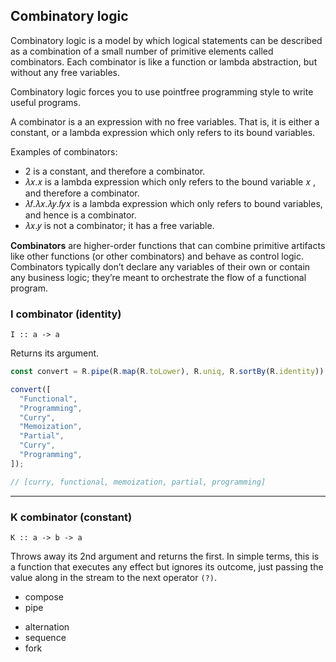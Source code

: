 ## Combinatory logic

Combinatory logic is a model by which logical statements can be described as a combination of a small number of primitive elements called combinators. Each combinator is like a function or lambda abstraction, but without any free variables.

Combinatory logic forces you to use pointfree programming style to write useful programs.

A combinator is a an expression with no free variables. That is, it is either a constant, or a lambda expression which only refers to its bound variables.

Examples of combinators:

- 2 is a constant, and therefore a combinator.
- 𝜆𝑥.𝑥 is a lambda expression which only refers to the bound variable 𝑥 , and therefore a combinator.
- 𝜆𝑓.𝜆𝑥.𝜆𝑦.𝑓𝑦𝑥 is a lambda expression which only refers to bound variables, and hence is a combinator.
- 𝜆𝑥.𝑦 is not a combinator; it has a free variable.

**Combinators** are higher-order functions that can combine primitive artifacts like other functions (or other combinators) and behave as control logic. Combinators typically don’t declare any variables of their own or contain any business logic; they’re meant to orchestrate the flow of a functional program.

### **I combinator** (identity)

```
I :: a -> a
```

Returns its argument.

```javascript
const convert = R.pipe(R.map(R.toLower), R.uniq, R.sortBy(R.identity));

convert([
  "Functional",
  "Programming",
  "Curry",
  "Memoization",
  "Partial",
  "Curry",
  "Programming",
]);

// [curry, functional, memoization, partial, programming]
```

---

### **K combinator** (constant)

```
K :: a -> b -> a
```

Throws away its 2nd argument and returns the first.
In simple terms, this is a function that executes any effect but ignores its outcome, just passing the value along in the stream to the next operator `(?)`.

- compose
- pipe

* alternation
* sequence
* fork
